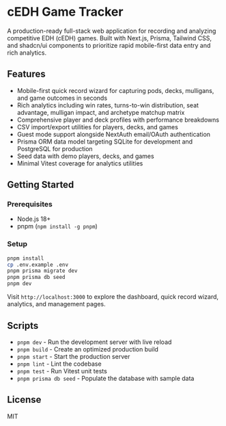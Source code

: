 # cEDH Game Tracker

A production-ready full-stack web application for recording and analyzing competitive EDH (cEDH) games. Built with Next.js, Prisma, Tailwind CSS, and shadcn/ui components to prioritize rapid mobile-first data entry and rich analytics.

## Features

- Mobile-first quick record wizard for capturing pods, decks, mulligans, and game outcomes in seconds
- Rich analytics including win rates, turns-to-win distribution, seat advantage, mulligan impact, and archetype matchup matrix
- Comprehensive player and deck profiles with performance breakdowns
- CSV import/export utilities for players, decks, and games
- Guest mode support alongside NextAuth email/OAuth authentication
- Prisma ORM data model targeting SQLite for development and PostgreSQL for production
- Seed data with demo players, decks, and games
- Minimal Vitest coverage for analytics utilities

## Getting Started

### Prerequisites

- Node.js 18+
- pnpm (`npm install -g pnpm`)

### Setup

```bash
pnpm install
cp .env.example .env
pnpm prisma migrate dev
pnpm prisma db seed
pnpm dev
```

Visit `http://localhost:3000` to explore the dashboard, quick record wizard, analytics, and management pages.

## Scripts

- `pnpm dev` - Run the development server with live reload
- `pnpm build` - Create an optimized production build
- `pnpm start` - Start the production server
- `pnpm lint` - Lint the codebase
- `pnpm test` - Run Vitest unit tests
- `pnpm prisma db seed` - Populate the database with sample data

## License

MIT
